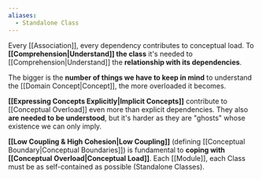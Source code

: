 ```yaml
---
aliases:
  - Standalone Class
---
```

Every [[Association]], every dependency contributes to conceptual load. To **[[Comprehension|Understand]] the class** it's needed to [[Comprehension|Understand]] the **relationship with its dependencies**.

The bigger is the **number of things we have to keep in mind** to understand the [[Domain Concept|Concept]], the more overloaded it becomes.

**[[Expressing Concepts Explicitly|Implicit Concepts]]** contribute to [[Conceptual Overload]] even more than explicit dependencies. They also **are needed to be understood**, but it's harder as they are "ghosts" whose existence we can only imply.

**[[Low Coupling & High Cohesion|Low Coupling]]** (defining [[Conceptual Boundary|Conceptual Boundaries]]) is fundamental to **coping with [[Conceptual Overload|Conceptual Load]]**. Each [[Module]], each Class must be as self-contained as possible (Standalone Classes). 
